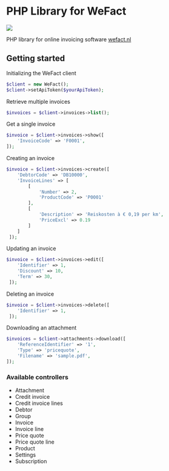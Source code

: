 # PHP Library for WeFact

![](https://github.com/imbue/wefact-api-php/workflows/tests/badge.svg)

PHP library for online invoicing software [wefact.nl](https://wefact.nl)


## Getting started

Initializing the WeFact client
```php
$client = new WeFact();
$client->setApiToken($yourApiToken);
```

Retrieve multiple invoices
```php
$invoices = $client->invoices->list();
```

Get a single invoice
```php
$invoice = $client->invoices->show([
    'InvoiceCode' => 'F0001',
]);
```

Creating an invoice
```php
$invoice = $client->invoices->create([
    'DebtorCode' => 'DB10000',
    'InvoiceLines' => [
        [
            'Number' => 2,
            'ProductCode' => 'P0001'
        ],
        [
            'Description' => 'Reiskosten à € 0,19 per km',
            'PriceExcl' => 0.19
        ]
    ]
 ]);
```

Updating an invoice
```php
$invoice = $client->invoices->edit([
    'Identifier' => 1,
    'Discount' => 10,
    'Term' => 30,
 ]);
```

Deleting an invoice
```php
$invoice = $client->invoices->delete([
    'Identifier' => 1,
 ]);
```

Downloading an attachment
```php
$invoices = $client->attachments->download([
    'ReferenceIdentifier' => '1',
    'Type' => 'pricequote',
    'Filename' => 'sample.pdf',
]);
```


### Available controllers

- Attachment
- Credit invoice
- Credit invoice lines
- Debtor
- Group
- Invoice
- Invoice line
- Price quote
- Price quote line
- Product
- Settings
- Subscription
